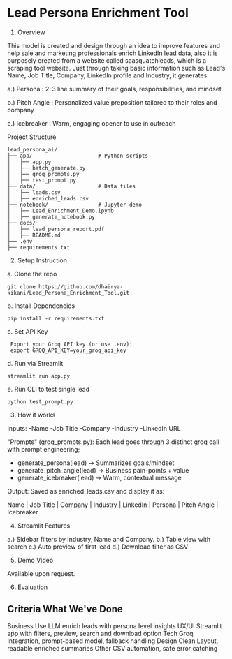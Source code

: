 # Lead Persona Enrichment Tool #

1. Overview

This model is created and design through an idea to improve features and help sale and marketing professionals enrich LinkedIn lead data, also it is purposely created from a website called saasquatchleads, which is a scraping tool website. Just through taking basic information such as Lead's Name, Job Title, Company, LinkedIn profile and Industry, it generates:

a.) Persona : 2-3 line summary of their goals, responsibilities, and mindset

b.) Pitch Angle : Personalized value preposition tailored to their roles and company

c.) Icebreaker : Warm, engaging opener to use in outreach

Project Structure 
```
lead_persona_ai/
├── app/                     # Python scripts
│   ├── app.py
│   ├── batch_generate.py
│   ├── groq_prompts.py
│   ├── test_prompt.py
├── data/                    # Data files
│   ├── leads.csv
│   ├── enriched_leads.csv
├── notebook/                # Jupyter demo
│   ├── Lead_Enrichment_Demo.ipynb
│   ├── generate_notebook.py
├── docs/
│   ├── lead_persona_report.pdf
│   ├── README.md
├── .env
├── requirements.txt
```

2. Setup Instruction

a. Clone the repo

    git clone https://github.com/dhairya-kikani/Lead_Persona_Enrichment_Tool.git

b. Install Dependencies

    pip install -r requirements.txt

c. Set API Key

     Export your Groq API key (or use .env):
     export GROQ_API_KEY=your_groq_api_key

d. Run via Streamlit

    streamlit run app.py

e.  Run CLI to test single lead

    python test_prompt.py

3. How it works

Inputs:
-Name
-Job Title
-Company
-Industry
-LinkedIn URL

"Prompts" (groq_prompts.py):
Each lead goes through 3 distinct groq call with prompt engineering;

- generate_persona(lead) → Summarizes goals/mindset
- generate_pitch_angle(lead) → Business pain-points + value
- generate_icebreaker(lead) → Warm, contextual message

Output:
Saved as enriched_leads.csv and display it as:

Name | Job Title | Company | Industry | LinkedIn | Persona | Pitch Angle | Icebreaker

4. Streamlit Features

a.) Sidebar filters by Industry, Name and Company.
b.) Table view with search
c.) Auto preview of first lead
d.) Download filter as CSV

5. Demo Video

Available upon request.

6. Evaluation

Criteria                                       What We've Done
-------------------------------------------------------------------------------------------------------------
Business Use                                   LLM enrich leads with persona level insights
UX/UI                                          Streamlit app with filters, preview, search and download option
Tech                                           Groq Integration, prompt-based model, fallback handling
Design                                         Clean Layout, readable enriched summaries
Other                                          CSV automation, safe error catching
